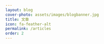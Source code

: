 ```yaml
---
layout: blog
cover-photo: assets/images/blogbanner.jpg
title: 文章
icon: fa-feather-alt
permalink: /articles
order: 2
---
```

